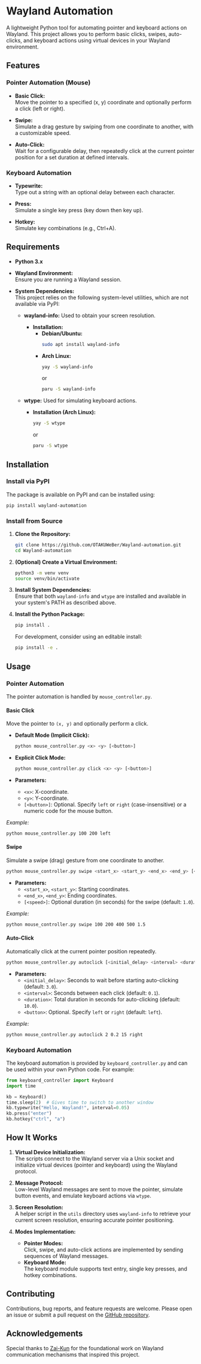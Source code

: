 # Wayland Automation

A lightweight Python tool for automating pointer and keyboard actions on Wayland. This project allows you to perform basic clicks, swipes, auto-clicks, and keyboard actions using virtual devices in your Wayland environment.

## Features

### Pointer Automation (Mouse)
- **Basic Click:**  
  Move the pointer to a specified (x, y) coordinate and optionally perform a click (left or right).

- **Swipe:**  
  Simulate a drag gesture by swiping from one coordinate to another, with a customizable speed.

- **Auto-Click:**  
  Wait for a configurable delay, then repeatedly click at the current pointer position for a set duration at defined intervals.

### Keyboard Automation
- **Typewrite:**  
  Type out a string with an optional delay between each character.

- **Press:**  
  Simulate a single key press (key down then key up).

- **Hotkey:**  
  Simulate key combinations (e.g., Ctrl+A).

## Requirements

- **Python 3.x**
- **Wayland Environment:**  
  Ensure you are running a Wayland session.

- **System Dependencies:**  
  This project relies on the following system-level utilities, which are not available via PyPI:

  - **wayland-info:** Used to obtain your screen resolution.
    - **Installation:**
      - **Debian/Ubuntu:**
        ```bash
        sudo apt install wayland-info
        ```
      - **Arch Linux:**
        ```bash
        yay -S wayland-info
        ```
        or
        ```bash
        paru -S wayland-info
        ```

  - **wtype:** Used for simulating keyboard actions.
    - **Installation (Arch Linux):**
      ```bash
      yay -S wtype
      ```
      or
      ```bash
      paru -S wtype
      ```

## Installation

### **Install via PyPI**
The package is available on PyPI and can be installed using:

```bash
pip install wayland-automation
```

### **Install from Source**
1. **Clone the Repository:**

   ```bash
   git clone https://github.com/OTAKUWeBer/Wayland-automation.git
   cd Wayland-automation
   ```

2. **(Optional) Create a Virtual Environment:**

   ```bash
   python3 -m venv venv
   source venv/bin/activate
   ```

3. **Install System Dependencies:**  
   Ensure that both `wayland-info` and `wtype` are installed and available in your system's PATH as described above.

4. **Install the Python Package:**

   ```bash
   pip install .
   ```

   For development, consider using an editable install:

   ```bash
   pip install -e .
   ```

## Usage

### Pointer Automation

The pointer automation is handled by `mouse_controller.py`.

#### Basic Click

Move the pointer to `(x, y)` and optionally perform a click.

- **Default Mode (Implicit Click):**

  ```bash
  python mouse_controller.py <x> <y> [<button>]
  ```

- **Explicit Click Mode:**

  ```bash
  python mouse_controller.py click <x> <y> [<button>]
  ```

- **Parameters:**
  - `<x>`: X-coordinate.
  - `<y>`: Y-coordinate.
  - `[<button>]`: Optional. Specify `left` or `right` (case-insensitive) or a numeric code for the mouse button.

_Example:_

```bash
python mouse_controller.py 100 200 left
```

#### Swipe

Simulate a swipe (drag) gesture from one coordinate to another.

```bash
python mouse_controller.py swipe <start_x> <start_y> <end_x> <end_y> [<speed>]
```

- **Parameters:**
  - `<start_x>`, `<start_y>`: Starting coordinates.
  - `<end_x>`, `<end_y>`: Ending coordinates.
  - `[<speed>]`: Optional duration (in seconds) for the swipe (default: `1.0`).

_Example:_

```bash
python mouse_controller.py swipe 100 200 400 500 1.5
```

#### Auto-Click

Automatically click at the current pointer position repeatedly.

```bash
python mouse_controller.py autoclick [<initial_delay> <interval> <duration> <button>]
```

- **Parameters:**
  - `<initial_delay>`: Seconds to wait before starting auto-clicking (default: `3.0`).
  - `<interval>`: Seconds between each click (default: `0.1`).
  - `<duration>`: Total duration in seconds for auto-clicking (default: `10.0`).
  - `<button>`: Optional. Specify `left` or `right` (default: `left`).

_Example:_

```bash
python mouse_controller.py autoclick 2 0.2 15 right
```

### Keyboard Automation

The keyboard automation is provided by `keyboard_controller.py` and can be used within your own Python code. For example:

```python
from keyboard_controller import Keyboard
import time

kb = Keyboard()
time.sleep(2)  # Gives time to switch to another window
kb.typewrite("Hello, Wayland!", interval=0.05)
kb.press("enter")
kb.hotkey("ctrl", "a")
```

## How It Works

1. **Virtual Device Initialization:**  
   The scripts connect to the Wayland server via a Unix socket and initialize virtual devices (pointer and keyboard) using the Wayland protocol.

2. **Message Protocol:**  
   Low-level Wayland messages are sent to move the pointer, simulate button events, and emulate keyboard actions via `wtype`.

3. **Screen Resolution:**  
   A helper script in the `utils` directory uses `wayland-info` to retrieve your current screen resolution, ensuring accurate pointer positioning.

4. **Modes Implementation:**  
   - **Pointer Modes:**  
     Click, swipe, and auto-click actions are implemented by sending sequences of Wayland messages.
   - **Keyboard Mode:**  
     The keyboard module supports text entry, single key presses, and hotkey combinations.

## Contributing

Contributions, bug reports, and feature requests are welcome. Please open an issue or submit a pull request on the [GitHub repository](https://github.com/OTAKUWeBer/Wayland-automation).

## Acknowledgements

Special thanks to [Zai-Kun](https://github.com/Zai-Kun) for the foundational work on Wayland communication mechanisms that inspired this project.